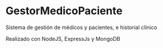 # GestorMedicoPaciente
Sistema de gestión de médicos y pacientes, e historial clínico

Realizado con NodeJS, ExpressJs y MongoDB
